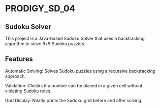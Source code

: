 # PRODIGY_SD_04

## Sudoku Solver

This project is a Java-based Sudoku Solver that uses a backtracking algorithm to solve 9x9 Sudoku puzzles.

## Features

Automatic Solving: Solves Sudoku puzzles using a recursive backtracking approach.

Validation: Checks if a number can be placed in a given cell without violating Sudoku rules.

Grid Display: Neatly prints the Sudoku grid before and after solving.
